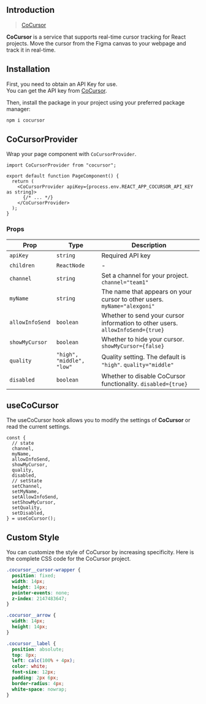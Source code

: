 ## Introduction

> [CoCursor](https://cocursor-service.vercel.app/)

**CoCursor** is a service that supports real-time cursor tracking for React projects.
Move the cursor from the Figma canvas to your webpage and track it in real-time.

## Installation

First, you need to obtain an API Key for use.  
You can get the API key from [CoCursor](https://cocursor-service.vercel.app/installation).

Then, install the package in your project using your preferred package manager:

```sh
npm i cocursor
```

## CoCursorProvider

Wrap your page component with `CoCursorProvider`.

```tsx
import CoCursorProvider from "cocursor";

export default function PageComponent() {
  return (
    <CoCursorProvider apiKey={process.env.REACT_APP_COCURSOR_API_KEY as string}>
      {/* ... */}
    </CoCursorProvider>
  );
}
```

### Props

| Prop            | Type                      | Description                                                                    |
| --------------- | ------------------------- | ------------------------------------------------------------------------------ |
| `apiKey`        | `string`                  | Required API key                                                               |
| `children`      | `ReactNode`               | -                                                                              |
| `channel`       | `string`                  | Set a channel for your project. `channel="team1"`                              |
| `myName`        | `string`                  | The name that appears on your cursor to other users. `myName="alexgoni"`       |
| `allowInfoSend` | `boolean`                 | Whether to send your cursor information to other users. `allowInfoSend={true}` |
| `showMyCursor`  | `boolean`                 | Whether to hide your cursor. `showMyCursor={false}`                            |
| `quality`       | `"high", "middle", "low"` | Quality setting. The default is `"high"`. `quality="middle"`                   |
| `disabled`      | `boolean`                 | Whether to disable CoCursor functionality. `disabled={true}`                   |

## useCoCursor

The useCoCursor hook allows you to modify the settings of **CoCursor** or read the current settings.

```tsx
const {
  // state
  channel,
  myName,
  allowInfoSend,
  showMyCursor,
  quality,
  disabled,
  // setState
  setChannel,
  setMyName,
  setAllowInfoSend,
  setShowMyCursor,
  setQuality,
  setDisabled,
} = useCoCursor();
```

## Custom Style

You can customize the style of CoCursor by increasing specificity.
Here is the complete CSS code for the CoCursor project.

```css
.cocursor__cursor-wrapper {
  position: fixed;
  width: 14px;
  height: 14px;
  pointer-events: none;
  z-index: 2147483647;
}

.cocursor__arrow {
  width: 14px;
  height: 14px;
}

.cocursor__label {
  position: absolute;
  top: 8px;
  left: calc(100% + 4px);
  color: white;
  font-size: 12px;
  padding: 2px 6px;
  border-radius: 4px;
  white-space: nowrap;
}
```
